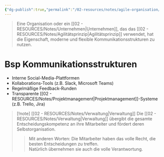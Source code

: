 ```yaml
---
{"dg-publish":true,"permalink":"/02-resources/notes/agile-organisation/","tags":["projektmanagement/vorgehensmodell/agile","BWL"]}
---
```


>Eine Organisation oder ein [[02 - RESOURCES/Notes/Unternehmen\|Unternehmen]], das das [[02 - RESOURCES/Notes/Agilitätsprinzip\|Agilitätsprinzip]] verwendet, hat die Eigenschaft, moderne und flexible Kommunikationsstrukturen zu nutzen.  

# Bsp Kommunikationsstrukturen
- Interne Social-Media-Plattformen
- Kollaborations-Tools (z.B. Slack, Microsoft Teams)
- Regelmäßige Feedback-Runden
- Transparente [[02 - RESOURCES/Notes/Projektmanagement\|Projektmanagement]]-Systeme (z.B. Trello, Jira)

>[!note] [[02 - RESOURCES/Notes/Verwaltung\|Verwaltung]]
>Die [[02 - RESOURCES/Notes/Verwaltung\|Verwaltung]] übergibt die gesamte Entscheidungskompetenz an ihre Mitarbeiter und fördert deren Selbstorganisation.  
>>Mit anderen Worten: Die Mitarbeiter haben das volle Recht, die besten Entscheidungen zu treffen.  
>>Natürlich übernehmen sie auch die volle Verantwortung.

